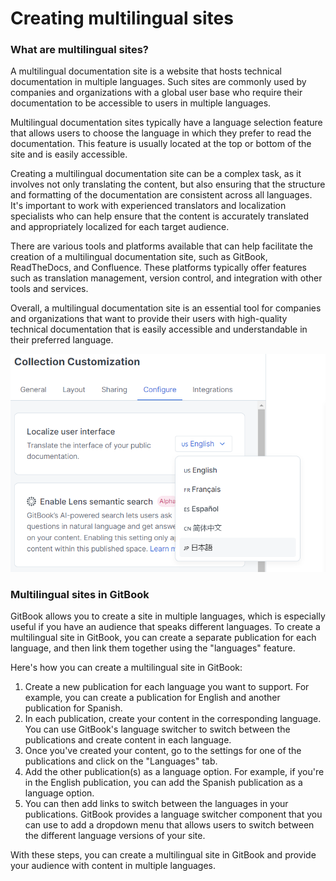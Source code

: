 # Creating multilingual sites

### What are multilingual sites?

A multilingual documentation site is a website that hosts technical documentation in multiple languages. Such sites are commonly used by companies and organizations with a global user base who require their documentation to be accessible to users in multiple languages.

Multilingual documentation sites typically have a language selection feature that allows users to choose the language in which they prefer to read the documentation. This feature is usually located at the top or bottom of the site and is easily accessible.

Creating a multilingual documentation site can be a complex task, as it involves not only translating the content, but also ensuring that the structure and formatting of the documentation are consistent across all languages. It's important to work with experienced translators and localization specialists who can help ensure that the content is accurately translated and appropriately localized for each target audience.

There are various tools and platforms available that can help facilitate the creation of a multilingual documentation site, such as GitBook, ReadTheDocs, and Confluence. These platforms typically offer features such as translation management, version control, and integration with other tools and services.

Overall, a multilingual documentation site is an essential tool for companies and organizations that want to provide their users with high-quality technical documentation that is easily accessible and understandable in their preferred language.

![Creating multilingual documentation sites in GitBook](../images/multilingual-content.png)

### Multilingual sites in GitBook

GitBook allows you to create a site in multiple languages, which is especially useful if you have an audience that speaks different languages. To create a multilingual site in GitBook, you can create a separate publication for each language, and then link them together using the "languages" feature.

Here's how you can create a multilingual site in GitBook:

1. Create a new publication for each language you want to support. For example, you can create a publication for English and another publication for Spanish.
2. In each publication, create your content in the corresponding language. You can use GitBook's language switcher to switch between the publications and create content in each language.
3. Once you've created your content, go to the settings for one of the publications and click on the "Languages" tab.
4. Add the other publication(s) as a language option. For example, if you're in the English publication, you can add the Spanish publication as a language option.
5. You can then add links to switch between the languages in your publications. GitBook provides a language switcher component that you can use to add a dropdown menu that allows users to switch between the different language versions of your site.

With these steps, you can create a multilingual site in GitBook and provide your audience with content in multiple languages.
